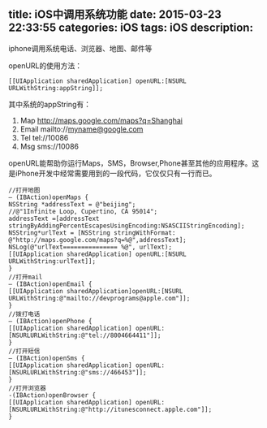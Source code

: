 title: iOS中调用系统功能
date: 2015-03-23 22:33:55
categories: iOS
tags: iOS
description:
---

iphone调用系统电话、浏览器、地图、邮件等

<!--more-->
openURL的使用方法：
```
[[UIApplication sharedApplication] openURL:[NSURL URLWithString:appString]];
```
其中系统的appString有：
1. Map http://maps.google.com/maps?q=Shanghai
2. Email mailto://myname@google.com
3. Tel tel://10086
4. Msg sms://10086

openURL能帮助你运行Maps，SMS，Browser,Phone甚至其他的应用程序。这是iPhone开发中经常需要用到的一段代码，它仅仅只有一行而已。
```
//打开地图
– (IBAction)openMaps {
NSString *addressText = @"beijing"; 
//@"1Infinite Loop, Cupertino, CA 95014";
addressText =[addressText stringByAddingPercentEscapesUsingEncoding:NSASCIIStringEncoding];
NSString*urlText = [NSString stringWithFormat:
@"http://maps.google.com/maps?q=%@",addressText];
NSLog(@"urlText=============== %@", urlText);
[[UIApplication sharedApplication] openURL:[NSURL URLWithString:urlText]];
}
//打开mail
– (IBAction)openEmail {
[[UIApplication sharedApplication]openURL:[NSURL URLWithString:@"mailto://devprograms@apple.com"]];
}
//拨打电话
– (IBAction)openPhone {
[[UIApplication sharedApplication] openURL:[NSURLURLWithString:@"tel://8004664411"]];
}
//打开短信
– (IBAction)openSms {
[[UIApplication sharedApplication] openURL:[NSURLURLWithString:@"sms://466453"]];
}
//打开浏览器
-(IBAction)openBrowser {
[[UIApplication sharedApplication] openURL:[NSURLURLWithString:@"http://itunesconnect.apple.com"]];
}
```